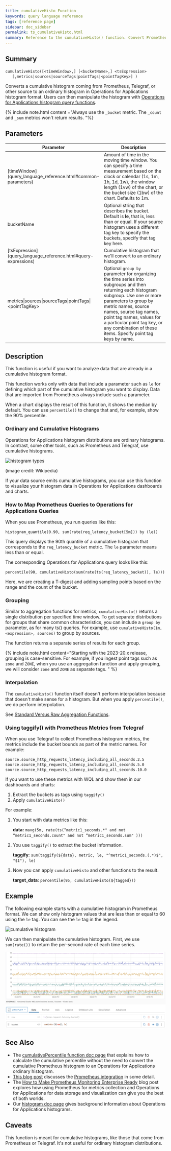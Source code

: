 ```yaml
---
title: cumulativeHisto Function
keywords: query language reference
tags: [reference page]
sidebar: doc_sidebar
permalink: ts_cumulativeHisto.html
summary: Reference to the cumulativeHisto() function. Convert Prometheus cumulative histograms to VMware Aria Operations for Applications (formerly known as Tanzu Observability by Wavefront) histograms.
---
```

## Summary
```
cumulativeHisto([<timeWindow>,] [<bucketName>,] <tsExpression>
   [,metrics|sources|sourceTags|pointTags|<pointTagKey>] )
```

Converts a cumulative histogram coming from Prometheus, Telegraf, or other source to an ordinary histogram in Operations for Applications histogram format. Users can then manipulate the histogram with [Operations for Applications histogram query functions](query_language_reference.html#histogram-functions).

{% include note.html content ="Always use the `_bucket` metric. The `_count` and `_sum` metrics won't return results. "%}


## Parameters
<table>
<tbody>
<thead>
<tr><th width="30%">Parameter</th><th width="70%">Description</th></tr>
</thead>
<tr>
<td markdown="span">[timeWindow](query_language_reference.html#common-parameters)</td>
<td markdown="span">Amount of time in the moving time window. You can specify a time measurement based on the clock or calendar (1s, 1m, 1h, 1d, 1w), the window length (1vw) of the chart, or the bucket size (1bw) of the chart. Defaults to 1m.</td></tr>
<tr>
<td>bucketName</td>
<td markdown="span">Optional string that describes the bucket. Default is <strong>le</strong>, that is, less than or equal. If your source histogram uses a different tag key to specify the buckets, specify that tag key here.  </td></tr>
<tr>
<td markdown="span"> [tsExpression](query_language_reference.html#query-expressions)</td>
<td>Cumulative histogram that we'll convert to an ordinary histogram.  </td></tr>
<tr>
<td>metrics&vert;sources&vert;sourceTags&vert;pointTags&vert;&lt;pointTagKey&gt;</td>
<td>Optional <code>group by</code> parameter for organizing the time series into subgroups and then returning each histogram subgroup.
Use one or more parameters to group by metric names, source names, source tag names, point tag names, values for a particular point tag key, or any combination of these items. Specify point tag keys by name.</td>
</tr>
</tbody>
</table>


## Description

This function is useful if you want to analyze data that are already in a cumulative histogram format.

This function works only with data that include a parameter such as `le` for defining which part of the cumulative histogram you want to display. Data that are imported from Prometheus always include such a parameter.

When a chart displays the result of this function, it shows the median by default. You can use `percentile()` to change that and, for example, show the 90% percentile.

### Ordinary and Cumulative Histograms

Operations for Applications histogram distributions are ordinary histograms. In contrast, some other tools, such as Prometheus and Telegraf, use cumulative histograms.

![histogram types](images/histogram_types.png)

(image credit: Wikipedia)

If your data source emits cumulative histograms, you can use this function to visualize your histogram data in Operations for Applications dashboards and charts.

### How to Map Prometheus Queries to Operations for Applications Queries

When you use Prometheus, you run queries like this:
```
histogram_quantile(0.90, sum(rate(req_latency_bucket[5m])) by (le))
```

This query displays the 90th quantile of a cumulative histogram that corresponds to the `req_latency_bucket` metric. The `le` parameter means less than or equal.

The corresponding Operations for Applications query looks like this:
```
percentile(90, cumulativeHisto(sum(rate(ts(req_latency_bucket)), le)))
```

Here, we are creating a T-digest and adding sampling points based on the range and the count of the bucket.

### Grouping

Similar to aggregation functions for metrics, `cumulativeHisto()` returns a single distribution per specified time window.  To get separate distributions for groups that share common characteristics, you can include a `group by` parameter, as for many ts() queries. For example, use `cumulativeHisto(1m, <expression>, sources)` to group by sources.

The function returns a separate series of results for each group.

{% include note.html content="Starting with the 2023-20.x release, grouping is case-sensitive. For example, if you ingest point tags such as `zone` and `ZONE`, when you use an aggregation function and apply grouping, we will consider `zone` and `ZONE` as separate tags. " %}


### Interpolation

The `cumulativeHisto()` function itself doesn't perform interpolation because that doesn't make sense for a histogram. But when you apply `percentile()`, we do perform interpolation.

See [Standard Versus Raw Aggregation Functions](query_language_aggregate_functions.html).

### Using taggify() with Prometheus Metrics from Telegraf

When you use Telegraf to collect Prometheus histogram metrics, the metrics include the bucket bounds as part of the metric names. For example:

```
source.source_http_requests_latency_including_all_seconds.2.5
source.source_http_requests_latency_including_all_seconds.5.0
source.source_http_requests_latency_including_all_seconds.10.0
```

If you want to use these metrics with WQL and show them in our dashboards and charts:

1. Extract the buckets as tags using `taggify()`
2. Apply `cumulativeHisto()`

For example:
1. You start with data metrics like this:

   **data:** `mavg(5m, rate(ts(“metric1_seconds.*" and not “metric1_seconds.count" and not “metric1_seconds.sum" )))`
2. You use `taggify()` to extract the bucket information.

   **taggify**: `sum(taggify(${data}, metric, le, "^metric1_seconds.(.*)$", "$1"), le)`
3. Now you can apply `cumulativeHisto` and other functions to the result.

   **target_data**: `percentile(95, cumulativeHisto(${tagged}))`


## Example

The following example starts with a cumulative histogram in Prometheus format. We can show only histogram values that are less than or equal to 60 using the `le` tag. You can see the `le` tag in the legend.

![cumulative histogram](images/cum_histo_simple.png)

We can then manipulate the cumulative histogram. First, we use `sum(rate())` to return the per-second rate of each time series.

![show only le 60](images/cum_histo_bucket.png)

<!---Humphrey says this doesn't make sense
Then we use the `cumulativeHisto()` function to return the cumulative histogram for the data.

![cumulative histo](images/cumulative_histo.png)
--->


## See Also

* The [cumulativePercentile function doc page](ts_cumulativePercentile.html) that explains how to calculate the cumulative percentile without the need to convert the cumulative Prometheus histogram to an Operations for Applications ordinary histogram.
* [This blog post](https://tanzu.vmware.com/content/vmware-tanzu-observability-blog/integrating-prometheus-with-wavefront-for-easy-scaling-and-failover) discusses the [Prometheus integration](prometheus.html) in some detail.
* The [How to Make Prometheus Monitoring Enterprise Ready](https://tanzu.vmware.com/content/vmware-tanzu-observability-blog/how-to-make-prometheus-monitoring-enterprise-ready) blog post explores how using Prometheus for metrics collection and Operations for Applications for data storage and visualization can give you the best of both worlds.
* Our [histogram doc page](proxies_histograms.html) gives background information about Operations for Applications histograms.


## Caveats

This function is meant for cumulative histograms, like those that come from Prometheus or Telegraf. It's not useful for ordinary histogram distributions.

